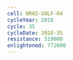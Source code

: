 ```yaml
---
cell: NR02-GOLF-04
cycleYear: 2018
cycle: 35
cycleDate: 2018-35
resistance: 519000
enlightened: 772000 
---
```

      